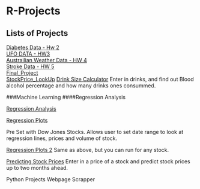 # R-Projects


## Lists of Projects

[Diabetes Data - Hw 2](https://pjsulliv34.github.io/dacss601/HW1+2/Hw2DiabetesData.html) <br />
[UFO DATA - HW3](https://pjsulliv34.github.io/dacss601/HW3/UFOwatchHW3.html) <br />
[Austrailian Weather Data - HW 4](https://pjsulliv34.github.io/dacss601/HW4/AustrailiaWeatherData.html) <br />
[Stroke Data - HW 5](https://pjsulliv34.github.io/dacss601/HW5/HW5_StrokeData.html) <br />
[Final_Project](https://pjsulliv34.github.io/dacss601/Final/Final-Project.html) <br />
[StockPrice_LookUp](https://pjsulliv34.shinyapps.io/Stock_Prices_LookUp/)
[Drink Size Calculator](https://pjsulliv34.shinyapps.io/DrizeSizeCalculator/)
Enter in drinks, and find out Blood alcohol percentage and how many drinks ones consummed.

###Machine Learning
####Regression Analysis

[Regression Analysis](https://pjsulliv34.github.io/DACSS603/Final_Project.html)


[Regression Plots](https://pjsulliv34.shinyapps.io/Regression_Plots/)

Pre Set with Dow Jones Stocks. Allows user to set date range to look at regression lines, prices and volume of stock.

[Regression Plots 2](https://pjsulliv34.shinyapps.io/RegressionApp_2/)
Same as above, but you can run for any stock.

[Predicting Stock Prices](https://pjsulliv34.github.io/R-Projects/Stock-Price-Predictions.html)
Enter in a price of a stock and predict stock prices up to two months ahead.

Python Projects
Webpage Scrapper
